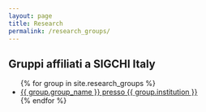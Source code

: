 ```yaml
---
layout: page
title: Research
permalink: /research_groups/
---
```


## Gruppi affiliati a SIGCHI Italy

<ul>
{% for group in site.research_groups %}
  <li><a href="{{ group.url }}">{{ group.group_name }} presso {{ group.institution }}</a></li>
{% endfor %}
</ul>
